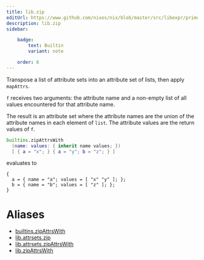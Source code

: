 ```yaml
---
title: lib.zip
editUrl: https://www.github.com/nixos/nix/blob/master/src/libexpr/primops.cc
description: lib.zip
sidebar:

    badge:
        text: Builtin
        variant: note

    order: 8
---
```


Transpose a list of attribute sets into an attribute set of lists,
then apply `mapAttrs`.

`f` receives two arguments: the attribute name and a non-empty
list of all values encountered for that attribute name.

The result is an attribute set where the attribute names are the
union of the attribute names in each element of `list`. The attribute
values are the return values of `f`.

```nix
builtins.zipAttrsWith
  (name: values: { inherit name values; })
  [ { a = "x"; } { a = "y"; b = "z"; } ]
```

evaluates to

```
{
  a = { name = "a"; values = [ "x" "y" ]; };
  b = { name = "b"; values = [ "z" ]; };
}
```


# Aliases

- [builtins.zipAttrsWith](./reference/builtins/builtins-zipAttrsWith)
- [lib.attrsets.zip](./reference/lib/attrsets/lib-attrsets-zip)
- [lib.attrsets.zipAttrsWith](./reference/lib/attrsets/lib-attrsets-zipAttrsWith)
- [lib.zipAttrsWith](./reference/lib/lib-zipAttrsWith)


